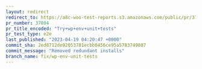 ```yaml
---
layout: redirect
redirect_to: https://a8c-woo-test-reports.s3.amazonaws.com/public/pr/37804/e2e/index.html
pr_number: 37804
pr_title_encoded: "Try+wp+env+unit+tests"
pr_test_type: e2e
last_published: "2023-04-19 04:20:47 +0000"
commit_sha: 2ed8712de92053781ecbb0456ce95a5783749807
commit_message: "Removed redundant installs"
branch_name: fix/wp-env-unit-tests
---
```

